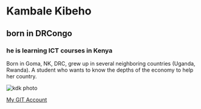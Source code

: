 # Kambale Kibeho
## born in DRCongo 
### he is learning ICT courses in Kenya
Born in Goma, NK, DRC, grew up in several neighboring countries (Uganda, Rwanda). A student who wants to know the depths of the economy to help her country.

![kdk photo](https://avatars.githubusercontent.com/u/93641789?v=4)

[My GIT Account](https://github.com/kdessaik)